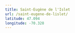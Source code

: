 ```yaml
---
title: Saint-Eugène de l'Islet
url: /saint-eugene-de-lislet/
latitude: 47.094
longitude: -70.328
---
```

